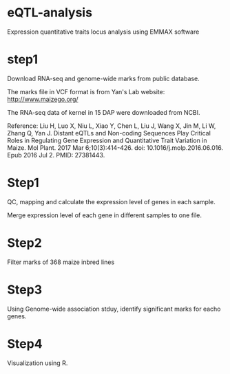 # eQTL-analysis
Expression quantitative traits locus analysis using EMMAX software

# step1
Download RNA-seq and genome-wide marks from public database.

The marks file in VCF format is from Yan's Lab website: http://www.maizego.org/

The RNA-seq data of kernel in 15 DAP were downloaded from NCBI.

Reference: Liu H, Luo X, Niu L, Xiao Y, Chen L, Liu J, Wang X, Jin M, Li W, Zhang Q, Yan J. Distant eQTLs and Non-coding Sequences Play Critical Roles in Regulating Gene Expression and Quantitative Trait Variation in Maize. Mol Plant. 2017 Mar 6;10(3):414-426. doi: 10.1016/j.molp.2016.06.016. Epub 2016 Jul 2. PMID: 27381443.

# Step1
QC, mapping and calculate the expression level of genes in each sample.

Merge expression level of each gene in different samples to one file.

# Step2
Filter marks of 368 maize inbred lines

# Step3
Using Genome-wide association stduy, identify significant marks for eacho genes.

# Step4
Visualization using R.
